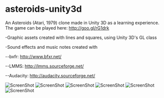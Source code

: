 asteroids-unity3d
=================

An Asteroids (Atari, 1979) clone made in Unity 3D as a learning experience.
The game can be played here: http://goo.gl/rG1drk

-Graphic assets created with lines and squares, using Unity 3D's GL class

-Sound effects and music notes created with 

--bxfr: http://www.bfxr.net/

--LMMS: http://lmms.sourceforge.net/

--Audacity: http://audacity.sourceforge.net/

![ScreenShot](https://raw.github.com/vitorshade/asteroids-unity3d/master/screenshots/image1.png "Main Menu")
![ScreenShot](https://raw.github.com/vitorshade/asteroids-unity3d/master/screenshots/image2.png "In Game")
![ScreenShot](https://raw.github.com/vitorshade/asteroids-unity3d/master/screenshots/image3.png "In Game 2")
![ScreenShot](https://raw.github.com/vitorshade/asteroids-unity3d/master/screenshots/image4.png "In Game 3")
![ScreenShot](https://raw.github.com/vitorshade/asteroids-unity3d/master/screenshots/image5.png "Game Over")
![ScreenShot](https://raw.github.com/vitorshade/asteroids-unity3d/master/screenshots/image6.png "High Scores")

